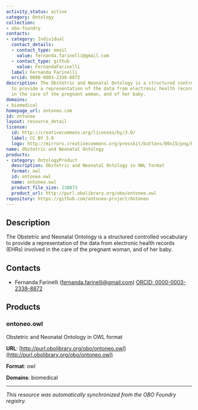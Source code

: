 ```yaml
---
activity_status: active
category: Ontology
collection:
- obo-foundry
contacts:
- category: Individual
  contact_details:
  - contact_type: email
    value: fernanda.farinelli@gmail.com
  - contact_type: github
    value: FernandaFarinelli
  label: Fernanda Farinelli
  orcid: 0000-0003-2338-8872
description: The Obstetric and Neonatal Ontology is a structured controlled vocabulary
  to provide a representation of the data from electronic health records (EHRs) involved
  in the care of the pregnant woman, and of her baby.
domains:
- biomedical
homepage_url: ontoneo.com
id: ontoneo
layout: resource_detail
license:
  id: http://creativecommons.org/licenses/by/3.0/
  label: CC BY 3.0
  logo: http://mirrors.creativecommons.org/presskit/buttons/80x15/png/by.png
name: Obstetric and Neonatal Ontology
products:
- category: OntologyProduct
  description: Obstetric and Neonatal Ontology in OWL format
  format: owl
  id: ontoneo.owl
  name: ontoneo.owl
  product_file_size: 238873
  product_url: http://purl.obolibrary.org/obo/ontoneo.owl
repository: https://github.com/ontoneo-project/Ontoneo
---
```

## Description

The Obstetric and Neonatal Ontology is a structured controlled vocabulary to provide a representation of the data from electronic health records (EHRs) involved in the care of the pregnant woman, and of her baby.

## Contacts

- Fernanda Farinelli (fernanda.farinelli@gmail.com) [ORCID: 0000-0003-2338-8872](https://orcid.org/0000-0003-2338-8872)

## Products

### ontoneo.owl

Obstetric and Neonatal Ontology in OWL format

**URL**: [http://purl.obolibrary.org/obo/ontoneo.owl](http://purl.obolibrary.org/obo/ontoneo.owl)

**Format**: owl

**Domains**: biomedical

---

*This resource was automatically synchronized from the OBO Foundry registry.*